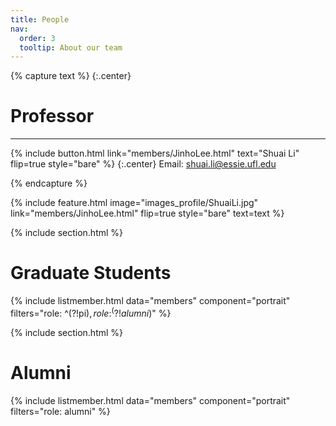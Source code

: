 ```yaml
---
title: People
nav:
  order: 3
  tooltip: About our team
---
```


{% capture text %}
{:.center}
# Professor
---
{%
  include button.html
  link="members/JinhoLee.html"
  text="Shuai Li"
  flip=true
  style="bare"
%}
{:.center}
Email: shuai.li@essie.ufl.edu

{% endcapture %}

{%
  include feature.html
  image="images_profile/ShuaiLi.jpg"
  link="members/JinhoLee.html"
  flip=true
  style="bare"
  text=text
%}


{% include section.html %}

# Graduate Students

{% include listmember.html data="members" component="portrait" filters="role: ^(?!pi$), role: ^(?!alumni$)" %}

{% include section.html %}

# Alumni

{% include listmember.html data="members" component="portrait" filters="role: alumni" %}

